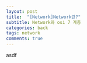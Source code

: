 ```yaml
---
layout: post
title:  "[Network]Network란?"
subtitle: Network와 osi 7 계층
categories: back
tags: network
comments: true
---
```

asdf
